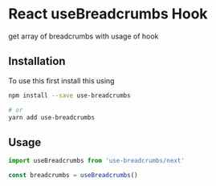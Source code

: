 # React useBreadcrumbs Hook

get array of breadcrumbs with usage of hook

## Installation

To use this first install this using

```sh
npm install --save use-breadcrumbs

# or
yarn add use-breadcrumbs
```

## Usage

```jsx
import useBreadcrumbs from 'use-breadcrumbs/next'

const breadcrumbs = useBreadcrumbs()
```
